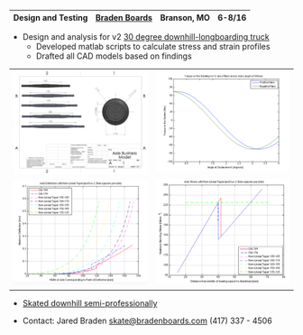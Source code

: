 Design and Testing | [Braden Boards](https://www.rojastrucks.com/) | Branson, MO | 6-8/16
--- | --- | --- | ---
* Design and analysis for v2 [30 degree downhill-longboarding truck](https://www.rojastrucks.com/products/rojas-30-deg-plate-kp)
	* Developed matlab scripts to calculate stress and strain profiles
	* Drafted all CAD models based on findings

<table style="width:100%">
  <tr>
    <td>
      <img src="images/axelDrawing.jpg">
    </td>
    <td>
      <img src="images/rake.png">
    </td>
  </tr>
  <tr>
    <td>
      <img src="images/deflection.png">
    </td>
    <td>
      <img src="images/stress.png">
    </td>
  </tr>
</table>

* [Skated downhill semi-professionally](https://vimeo.com/197156490)

* Contact: Jared Braden skate@bradenboards.com (417) 337 - 4506


